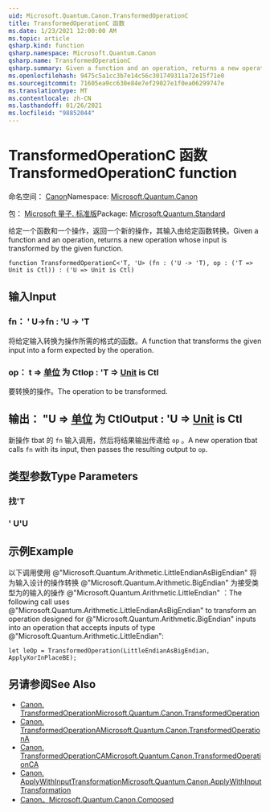 ```yaml
---
uid: Microsoft.Quantum.Canon.TransformedOperationC
title: TransformedOperationC 函数
ms.date: 1/23/2021 12:00:00 AM
ms.topic: article
qsharp.kind: function
qsharp.namespace: Microsoft.Quantum.Canon
qsharp.name: TransformedOperationC
qsharp.summary: Given a function and an operation, returns a new operation whose input is transformed by the given function.
ms.openlocfilehash: 9475c5a1cc3b7e14c56c301749311a72e15f71e0
ms.sourcegitcommit: 71605ea9cc630e84e7ef29027e1f0ea06299747e
ms.translationtype: MT
ms.contentlocale: zh-CN
ms.lasthandoff: 01/26/2021
ms.locfileid: "98852044"
---
```

# <a name="transformedoperationc-function"></a><span data-ttu-id="16c93-102">TransformedOperationC 函数</span><span class="sxs-lookup"><span data-stu-id="16c93-102">TransformedOperationC function</span></span>

<span data-ttu-id="16c93-103">命名空间： [Canon](xref:Microsoft.Quantum.Canon)</span><span class="sxs-lookup"><span data-stu-id="16c93-103">Namespace: [Microsoft.Quantum.Canon](xref:Microsoft.Quantum.Canon)</span></span>

<span data-ttu-id="16c93-104">包： [Microsoft 量子. 标准版](https://nuget.org/packages/Microsoft.Quantum.Standard)</span><span class="sxs-lookup"><span data-stu-id="16c93-104">Package: [Microsoft.Quantum.Standard](https://nuget.org/packages/Microsoft.Quantum.Standard)</span></span>


<span data-ttu-id="16c93-105">给定一个函数和一个操作，返回一个新的操作，其输入由给定函数转换。</span><span class="sxs-lookup"><span data-stu-id="16c93-105">Given a function and an operation, returns a new operation whose input is transformed by the given function.</span></span>

```qsharp
function TransformedOperationC<'T, 'U> (fn : ('U -> 'T), op : ('T => Unit is Ctl)) : ('U => Unit is Ctl)
```


## <a name="input"></a><span data-ttu-id="16c93-106">输入</span><span class="sxs-lookup"><span data-stu-id="16c93-106">Input</span></span>

### <a name="fn--u---t"></a><span data-ttu-id="16c93-107">fn： ' U-></span><span class="sxs-lookup"><span data-stu-id="16c93-107">fn : 'U -> 'T</span></span>

<span data-ttu-id="16c93-108">将给定输入转换为操作所需的格式的函数。</span><span class="sxs-lookup"><span data-stu-id="16c93-108">A function that transforms the given input into a form expected by the operation.</span></span>


### <a name="op--t--unit--is-ctl"></a><span data-ttu-id="16c93-109">op： t => [单位](xref:microsoft.quantum.lang-ref.unit)  为 Ctl</span><span class="sxs-lookup"><span data-stu-id="16c93-109">op : 'T => [Unit](xref:microsoft.quantum.lang-ref.unit)  is Ctl</span></span>

<span data-ttu-id="16c93-110">要转换的操作。</span><span class="sxs-lookup"><span data-stu-id="16c93-110">The operation to be transformed.</span></span>



## <a name="output--u--unit--is-ctl"></a><span data-ttu-id="16c93-111">输出： "U => [单位](xref:microsoft.quantum.lang-ref.unit)  为 Ctl</span><span class="sxs-lookup"><span data-stu-id="16c93-111">Output : 'U => [Unit](xref:microsoft.quantum.lang-ref.unit)  is Ctl</span></span>

<span data-ttu-id="16c93-112">新操作 tbat 的 `fn` 输入调用，然后将结果输出传递给 `op` 。</span><span class="sxs-lookup"><span data-stu-id="16c93-112">A new operation tbat calls `fn` with its input, then passes the resulting output to `op`.</span></span>

## <a name="type-parameters"></a><span data-ttu-id="16c93-113">类型参数</span><span class="sxs-lookup"><span data-stu-id="16c93-113">Type Parameters</span></span>

### <a name="t"></a><span data-ttu-id="16c93-114">找</span><span class="sxs-lookup"><span data-stu-id="16c93-114">'T</span></span>


### <a name="u"></a><span data-ttu-id="16c93-115">' U</span><span class="sxs-lookup"><span data-stu-id="16c93-115">'U</span></span>



## <a name="example"></a><span data-ttu-id="16c93-116">示例</span><span class="sxs-lookup"><span data-stu-id="16c93-116">Example</span></span>

<span data-ttu-id="16c93-117">以下调用使用 @"Microsoft.Quantum.Arithmetic.LittleEndianAsBigEndian" 将为输入设计的操作转换 @"Microsoft.Quantum.Arithmetic.BigEndian" 为接受类型为的输入的操作 @"Microsoft.Quantum.Arithmetic.LittleEndian" ：</span><span class="sxs-lookup"><span data-stu-id="16c93-117">The following call uses @"Microsoft.Quantum.Arithmetic.LittleEndianAsBigEndian" to transform an operation designed for @"Microsoft.Quantum.Arithmetic.BigEndian" inputs into an operation that accepts inputs of type @"Microsoft.Quantum.Arithmetic.LittleEndian":</span></span>

```qsharp
let leOp = TransformedOperation(LittleEndianAsBigEndian, ApplyXorInPlaceBE);
```

## <a name="see-also"></a><span data-ttu-id="16c93-118">另请参阅</span><span class="sxs-lookup"><span data-stu-id="16c93-118">See Also</span></span>

- [<span data-ttu-id="16c93-119">Canon. TransformedOperation</span><span class="sxs-lookup"><span data-stu-id="16c93-119">Microsoft.Quantum.Canon.TransformedOperation</span></span>](xref:Microsoft.Quantum.Canon.TransformedOperation)
- [<span data-ttu-id="16c93-120">Canon. TransformedOperationA</span><span class="sxs-lookup"><span data-stu-id="16c93-120">Microsoft.Quantum.Canon.TransformedOperationA</span></span>](xref:Microsoft.Quantum.Canon.TransformedOperationA)
- [<span data-ttu-id="16c93-121">Canon. TransformedOperationCA</span><span class="sxs-lookup"><span data-stu-id="16c93-121">Microsoft.Quantum.Canon.TransformedOperationCA</span></span>](xref:Microsoft.Quantum.Canon.TransformedOperationCA)
- [<span data-ttu-id="16c93-122">Canon. ApplyWithInputTransformation</span><span class="sxs-lookup"><span data-stu-id="16c93-122">Microsoft.Quantum.Canon.ApplyWithInputTransformation</span></span>](xref:Microsoft.Quantum.Canon.ApplyWithInputTransformation)
- [<span data-ttu-id="16c93-123">Canon。</span><span class="sxs-lookup"><span data-stu-id="16c93-123">Microsoft.Quantum.Canon.Composed</span></span>](xref:Microsoft.Quantum.Canon.Composed)